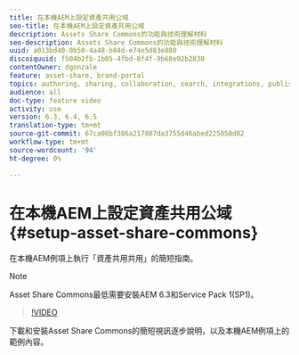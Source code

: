 ```yaml
---
title: 在本機AEM上設定資產共用公域
seo-title: 在本機AEM上設定資產共用公域
description: Assets Share Commons的功能與技術理解材料
seo-description: Assets Share Commons的功能與技術理解材料
uuid: a013bd40-0b50-4a48-b84d-e74e5d83e880
discoiquuid: f504b2fb-1b05-4fbd-8f4f-9b68e92b2830
contentOwner: dgonzale
feature: asset-share, brand-portal
topics: authoring, sharing, collaboration, search, integrations, publishing, metadata, images, renditions
audience: all
doc-type: feature video
activity: use
version: 6.3, 6.4, 6.5
translation-type: tm+mt
source-git-commit: 67ca08bf386a217807da3755d46abed225050d02
workflow-type: tm+mt
source-wordcount: '94'
ht-degree: 0%

---
```



# 在本機AEM上設定資產共用公域 {#setup-asset-share-commons}

在本機AEM例項上執行「資產共用共用」的簡短指南。

>[!NOTE]
>
>Asset Share Commons最低需要安裝AEM 6.3和Service Pack 1(SP1)。

>[!VIDEO](https://video.tv.adobe.com/v/20499/?quality=9&learn=on)

下載和安裝Asset Share Commons的簡短視訊逐步說明，以及本機AEM例項上的範例內容。
